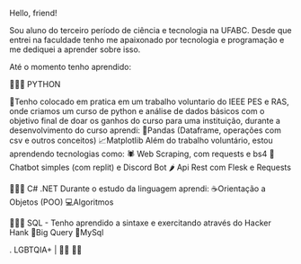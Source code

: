 Hello, friend!

Sou aluno do terceiro período de ciência e tecnologia na UFABC. Desde que entrei na faculdade tenho me apaixonado por tecnologia e programação e me dediquei a aprender sobre isso. 

Até o momento tenho aprendido:

👨🏾‍💻 PYTHON 

🐍Tenho colocado em pratica em um trabalho voluntario do IEEE PES e RAS, onde criamos um curso de python e análise de dados básicos com o objetivo final de doar os ganhos do curso para uma instituição, durante a desenvolvimento do curso aprendi:
 🐼Pandas (Dataframe, operações com csv e outros conceitos)
 📈Matplotlib 
Além do trabalho voluntário, estou aprendendo tecnologias como:
 🕷 Web Scraping, com requests e bs4
 🤖 Chatbot simples (com replit) e Discord Bot
 🌶 Api Rest com Flesk e Requests



👨🏾‍💻 C# .NET 
Durante o estudo da linguagem aprendi:
 ☕️Orientação a Objetos (POO)
 💻Algoritmos

👨🏾‍💻 SQL - Tenho aprendido a sintaxe e exercitando através do Hacker Hank
 🔎Big Query
 🐬MySql

. LGBTQIA+ | 🏳️‍🌈 ✊🏾
